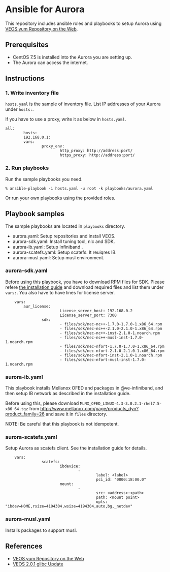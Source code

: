 # Ansible for Aurora

This repository includes ansible roles and playbooks to setup Aurora using [VEOS yum Repository on the Web](https://sx-aurora.github.io/posts/VEOS-yum-repository/).

## Prerequisites

- CentOS 7.5 is installed into the Aurora you are setting up.
- The Aurora can access the internet. 

## Instructions

### 1. Write inventory file

`hosts.yaml` is the sample of inventory file.  List IP addresses of your Aurora
under `hosts:`.

If you have to use a proxy, write it as below in `hosts.yaml`.

```
all:
        hosts:
		192.168.0.1:
        vars:
                proxy_env:
                        http_proxy: http://address:port/
                        https_proxy: http://address:port/
```

### 2. Run playbooks

Run the sample playbooks you need.

```
% ansible-playbook -i hosts.yaml -u root -k playbooks/aurora.yaml
```

Or run your own playbooks using the provided roles.

## Playbook samples

The sample playbooks are located in `playbooks` directory.

- aurora.yaml: Setup repositories and install VEOS.
- aurora-sdk.yaml: Install tuning tool, nlc and SDK.
- aurora-ib.yaml: Setup Infiniband .
- aurora-scatefs.yaml: Setup scatefs. It reuiqres IB.
- aurora-musl.yaml: Setup musl environment.

### aurora-sdk.yaml

Before using this playbook, you have to download RPM files for SDK. Please
refere [the installation
guide](https://www.hpc.nec/documents/guide/#idm139944214657512) and download
required files and list them under `vars:`.  You also have to have lines for
license server.

```
	vars:
		aur_license:
                        License_server_host: 192.168.0.2
                        License_server_port: 7300
                sdk:
                        - files/sdk/nec-nc++-1.7.0-1.7.0-1.x86_64.rpm
                        - files/sdk/nec-nc++-2.1.0-2.1.0-1.x86_64.rpm
                        - files/sdk/nec-nc++-inst-2.1.0-1.noarch.rpm
                        - files/sdk/nec-nc++-musl-inst-1.7.0-1.noarch.rpm
                        - files/sdk/nec-nfort-1.7.0-1.7.0-1.x86_64.rpm
                        - files/sdk/nec-nfort-2.1.0-2.1.0-1.x86_64.rpm
                        - files/sdk/nec-nfort-inst-2.1.0-1.noarch.rpm
                        - files/sdk/nec-nfort-musl-inst-1.7.0-1.noarch.rpm
```

### aurora-ib.yaml

This playbook installs Mellanox OFED and packages in @ve-infiniband, and then
setup IB network as described in the installation guide.

Before using this, please download
`MLNX_OFED_LINUX-4.3-3.0.2.1-rhel7.5-x86_64.tgz` from
http://www.mellanox.com/page/products_dyn?product_family=26 and save it in
`files` directory.

NOTE: Be careful that this playbook is not idempotent.

### aurora-scatefs.yaml

Setup Aurora as scatefs client. See the installation guide for details.

```
	vars:
                scatefs:
                        ibdevice:
                                -
                                        label: <label>
                                        pci_id: "0000:18:00.0"
                        mount:
                                -
                                        src: <address>:<path>
                                        path: <mount point>
                                        opts: "ibdev=HOME,rsize=4194304,wsize=4194304,auto,bg,_netdev"
```


### aurora-musl.yaml

Installs packages to support musl.

## References

- [VEOS yum Repository on the Web](https://sx-aurora.github.io/posts/VEOS-yum-repository/)
- [VEOS 2.0.1 glibc Update](https://sx-aurora.github.io/posts/VEOS-2.0.1-update/)


